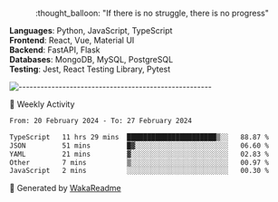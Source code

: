 <p align="center"> 
  :thought_balloon: "If there is no struggle, there is no progress"
</p>

<p align="left">
  <strong>Languages</strong>: Python, JavaScript, TypeScript<br>
  <strong>Frontend</strong>: React, Vue, Material UI<br>
  <strong>Backend</strong>: FastAPI, Flask<br>
  <strong>Databases</strong>: MongoDB, MySQL, PostgreSQL<br>
  <strong>Testing</strong>: Jest, React Testing Library, Pytest<br>
</p>

![-----------------------------------------------------](https://raw.githubusercontent.com/andreasbm/readme/master/assets/lines/vintage.png)

🎯 Weekly Activity

<!--START_SECTION:waka-->

```txt
From: 20 February 2024 - To: 27 February 2024

TypeScript   11 hrs 29 mins  ██████████████████████▒░░   88.87 %
JSON         51 mins         █▓░░░░░░░░░░░░░░░░░░░░░░░   06.60 %
YAML         21 mins         ▓░░░░░░░░░░░░░░░░░░░░░░░░   02.83 %
Other        7 mins          ▒░░░░░░░░░░░░░░░░░░░░░░░░   00.97 %
JavaScript   2 mins          ░░░░░░░░░░░░░░░░░░░░░░░░░   00.30 %
```

<!--END_SECTION:waka-->


🚀 Generated by [WakaReadme](https://github.com/athul/waka-readme)
